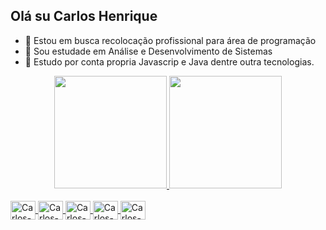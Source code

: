## Olá su Carlos Henrique


- 🔭 Estou em busca recolocação profissional para área de programação
- 🌱 Sou estudade em Análise e Desenvolvimento de Sistemas
- 📘 Estudo por conta propria Javascrip e Java dentre outra tecnologias.

<div align="center">
  <a href="https://github.com/carloshenyk">
  <img height="180em" src="https://github-readme-stats.vercel.app/api?username=carloshenyk&show_icons=true&theme=dark&include_all_commits=true&count_private=true"/>
  <img height="180em" src="https://github-readme-stats.vercel.app/api/top-langs/?username=carloshenyk&layout=compact&langs_count=7&theme=dark"/>
</div>
  
  <div style="display: inline_block"><br>
    <img align="center" alt="Carlos-HTML" height="30" width="40" src="https://cdn.jsdelivr.net/gh/devicons/devicon/icons/html5/html5-original-wordmark.svg" />
    <img align="center" alt="Carlos-"CSS" height="30" width="40" src="https://cdn.jsdelivr.net/gh/devicons/devicon/icons/css3/css3-original-wordmark.svg" />
    <img align="center" alt="Carlos-Js" height="30" width="40" src="https://cdn.jsdelivr.net/gh/devicons/devicon/icons/javascript/javascript-original.svg" />
    <img align="center" alt="Carlos-React" height="30" width="40" src="https://cdn.jsdelivr.net/gh/devicons/devicon/icons/react/react-original-wordmark.svg" />
    <img align="center" alt="Carlos-Java" height="30" width="40" src="https://cdn.jsdelivr.net/gh/devicons/devicon/icons/java/java-original-wordmark.svg" />
  

</div>

